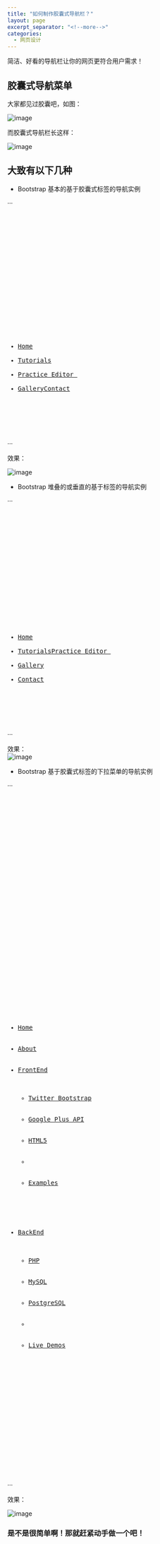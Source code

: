 ```yaml
---
title: "如何制作胶囊式导航栏？"
layout: page
excerpt_separator: "<!--more-->"
categories:
  - 网页设计
---    
```


简洁、好看的导航栏让你的网页更符合用户需求！

<!--more-->  
## 胶囊式导航菜单  
大家都见过胶囊吧，如图：  
  
![image](/assets/images/capsule.jpg)  

而胶囊式导航栏长这样：  
  
![image](/assets/images/navigation_bars.png)  
    
## 大致有以下几种
- Bootstrap 基本的基于胶囊式标签的导航实例  

···
<pre> 
<div class="container">
<div class="row">
<div class="span8">
<ul class="nav nav-pills">
<li class="active"><a href="#">Home</a></li>
<li><a href="#">Tutorials</a></li>
<li><a href="#">Practice Editor </a></li>
<li><a href="#">Gallery</a></li<li><a href="#">Contact</a></li>
</ul>
</div>
</div>
</div>
</pre> 
···  
  
效果：  
  
![image](/assets/images/navigation_bar1.jpg)  
  
- Bootstrap 堆叠的或垂直的基于标签的导航实例 

···
<pre>
<div class="container">
<div class="row">
<div class="span8">
<ul class="nav nav-tabs nav-stacked">
<li class="active"><a href="#">Home</a></li>
<li><a href="#">Tutorials</a></<li><a href="#">Practice Editor </a></li>
<li><a href="#">Gallery</a></li>
<li><a href="#">Contact</a></li>
</ul>
</div>
</div>
</div>
</pre>
···  

效果：  
![image](/assets/images/navigation_bar2.jpg)  

- Bootstrap 基于胶囊式标签的下拉菜单的导航实例 

···
<pre>
<!DOCTYPE html> 
<html lang="en">
<head>
    <meta charset="utf-8">
    <title>Bootstrap 基于胶囊式标签的下拉菜单的导航实例</title>
    <meta name="description" content="Bootstrap 基于胶囊式标签的下拉菜单的导航实例">
    <link href="../bootstrap/twitter-bootstrap-v2/docs/assets/css/bootstrap2.2.css" rel="stylesheet">
    <style type="text/css">
        .container {
            margin-top: 200px;
        }
    </style>
</head>
<body>
<div class="container">
    <div class="row">
        <div class="span6">
            <ul class="nav nav-pills">
                <li class="active"><a href="#">Home</a></li>
                <li><a href="#">About</a></li>
                <li class="dropdown"><a class="dropdown-toggle" data-toggle="dropdown" href="#">FrontEnd<b class="caret"></b></a>
                    <ul class="dropdown-menu">
                        <li><a href="#">Twitter Bootstrap</a></li>
                        <li><a href="#">Google Plus API</a></li>
                        <li><a href="#">HTML5</a></li>
                        <li class="divider"></li>
                        <li><a href="#">Examples</a></li>
                    </ul>
                </li>
                <li class="dropdown"><a class="dropdown-toggle" data-toggle="dropdown" href="#">BackEnd<b class="caret bottom-up"></b></a>
                    <ul class="dropdown-menu bottom-up pull-right">
                        <li><a href="#">PHP</a></li>
                        <li><a href="#">MySQL</a></li>
                        <li><a href="#">PostgreSQL</a></li>
                        <li class="divider"></li>
                        <li><a href="#">Live Demos</a></li>
                    </ul>
                </li>
            </ul>
        </div>
    </div>
</div>
<script src="../bootstrap/twitter-bootstrap-v2/docs/assets/js/jquery.js"></script>
<script src="../bootstrap/twitter-bootstrap-v2/docs/assets/js/bootstrap-dropdown.js"></script>
<script src="../bootstrap/twitter-bootstrap-v2/docs/assets/js/application.js"></script>
</body>
</html>
</pre>  
···  
  
效果：  
  
![image](/assets/images/navigation_bar3.jpg)  
  
### 是不是很简单啊！那就赶紧动手做一个吧！

